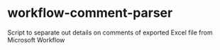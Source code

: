 # workflow-comment-parser
Script to separate out details on comments of exported Excel file from Microsoft Workflow
